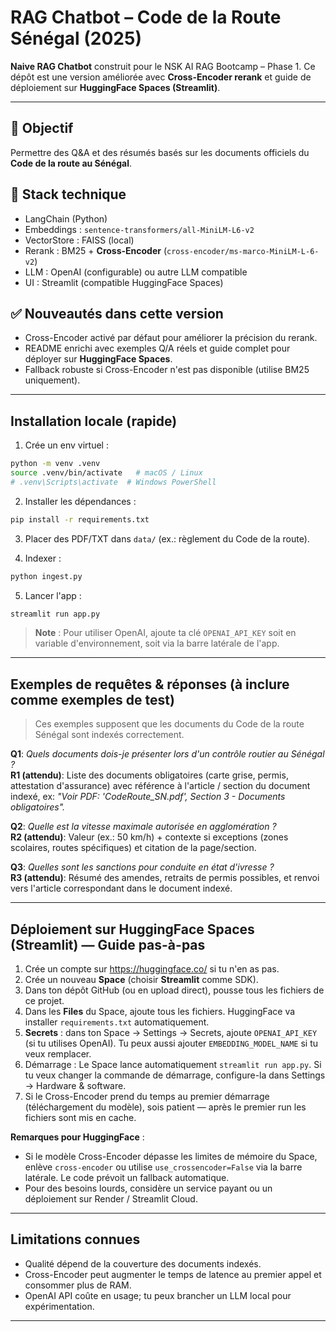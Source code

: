 
# RAG Chatbot – Code de la Route Sénégal (2025)

**Naive RAG Chatbot** construit pour le NSK AI RAG Bootcamp – Phase 1.
Ce dépôt est une version améliorée avec **Cross-Encoder rerank** et guide de déploiement sur **HuggingFace Spaces (Streamlit)**.

---

## 🎯 Objectif
Permettre des Q&A et des résumés basés sur les documents officiels du **Code de la route au Sénégal**.

## 🧱 Stack technique
- LangChain (Python)
- Embeddings : `sentence-transformers/all-MiniLM-L6-v2`
- VectorStore : FAISS (local)
- Rerank : BM25 + **Cross-Encoder** (`cross-encoder/ms-marco-MiniLM-L-6-v2`)
- LLM : OpenAI (configurable) ou autre LLM compatible
- UI : Streamlit (compatible HuggingFace Spaces)

## ✅ Nouveautés dans cette version
- Cross-Encoder activé par défaut pour améliorer la précision du rerank.
- README enrichi avec exemples Q/A réels et guide complet pour déployer sur **HuggingFace Spaces**.
- Fallback robuste si Cross-Encoder n'est pas disponible (utilise BM25 uniquement).

---

## Installation locale (rapide)
1. Crée un env virtuel :
```bash
python -m venv .venv
source .venv/bin/activate   # macOS / Linux
# .venv\Scripts\activate  # Windows PowerShell
```

2. Installer les dépendances :
```bash
pip install -r requirements.txt
```

3. Placer des PDF/TXT dans `data/` (ex.: règlement du Code de la route).

4. Indexer :
```bash
python ingest.py
```

5. Lancer l'app :
```bash
streamlit run app.py
```

> **Note** : Pour utiliser OpenAI, ajoute ta clé `OPENAI_API_KEY` soit en variable d'environnement, soit via la barre latérale de l'app.

---

## Exemples de requêtes & réponses (à inclure comme exemples de test)
> Ces exemples supposent que les documents du Code de la route Sénégal sont indexés correctement.

**Q1**: *Quels documents dois-je présenter lors d'un contrôle routier au Sénégal ?*  
**R1 (attendu)**: Liste des documents obligatoires (carte grise, permis, attestation d'assurance) avec référence à l'article / section du document indexé, ex: *"Voir PDF: 'CodeRoute_SN.pdf', Section 3 - Documents obligatoires".*

**Q2**: *Quelle est la vitesse maximale autorisée en agglomération ?*  
**R2 (attendu)**: Valeur (ex.: 50 km/h) + contexte si exceptions (zones scolaires, routes spécifiques) et citation de la page/section.

**Q3**: *Quelles sont les sanctions pour conduite en état d'ivresse ?*  
**R3 (attendu)**: Résumé des amendes, retraits de permis possibles, et renvoi vers l'article correspondant dans le document indexé.

---

## Déploiement sur HuggingFace Spaces (Streamlit) — Guide pas-à-pas
1. Crée un compte sur https://huggingface.co/ si tu n'en as pas.
2. Crée un nouveau **Space** (choisir **Streamlit** comme SDK).
3. Dans ton dépôt GitHub (ou en upload direct), pousse tous les fichiers de ce projet.
4. Dans les **Files** du Space, ajoute tous les fichiers. HuggingFace va installer `requirements.txt` automatiquement.
5. **Secrets** : dans ton Space -> Settings -> Secrets, ajoute `OPENAI_API_KEY` (si tu utilises OpenAI). Tu peux aussi ajouter `EMBEDDING_MODEL_NAME` si tu veux remplacer.
6. Démarrage : Le Space lance automatiquement `streamlit run app.py`. Si tu veux changer la commande de démarrage, configure-la dans Settings -> Hardware & software.
7. Si le Cross-Encoder prend du temps au premier démarrage (téléchargement du modèle), sois patient — après le premier run les fichiers sont mis en cache.

**Remarques pour HuggingFace** :
- Si le modèle Cross-Encoder dépasse les limites de mémoire du Space, enlève `cross-encoder` ou utilise `use_crossencoder=False` via la barre latérale. Le code prévoit un fallback automatique.
- Pour des besoins lourds, considère un service payant ou un déploiement sur Render / Streamlit Cloud.

---

## Limitations connues
- Qualité dépend de la couverture des documents indexés.
- Cross-Encoder peut augmenter le temps de latence au premier appel et consommer plus de RAM.
- OpenAI API coûte en usage; tu peux brancher un LLM local pour expérimentation.

---

